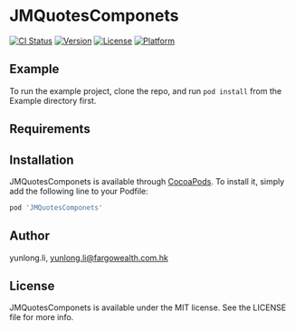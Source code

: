 # JMQuotesComponets

[![CI Status](https://img.shields.io/travis/liyunlong1512/JMQuotesComponets.svg?style=flat)](https://travis-ci.org/liyunlong1512/JMQuotesComponets)
[![Version](https://img.shields.io/cocoapods/v/JMQuotesComponets.svg?style=flat)](https://cocoapods.org/pods/JMQuotesComponets)
[![License](https://img.shields.io/cocoapods/l/JMQuotesComponets.svg?style=flat)](https://cocoapods.org/pods/JMQuotesComponets)
[![Platform](https://img.shields.io/cocoapods/p/JMQuotesComponets.svg?style=flat)](https://cocoapods.org/pods/JMQuotesComponets)

## Example

To run the example project, clone the repo, and run `pod install` from the Example directory first.

## Requirements

## Installation

JMQuotesComponets is available through [CocoaPods](https://cocoapods.org). To install
it, simply add the following line to your Podfile:

```ruby
pod 'JMQuotesComponets'
```

## Author

yunlong.li, yunlong.li@fargowealth.com.hk

## License

JMQuotesComponets is available under the MIT license. See the LICENSE file for more info.
